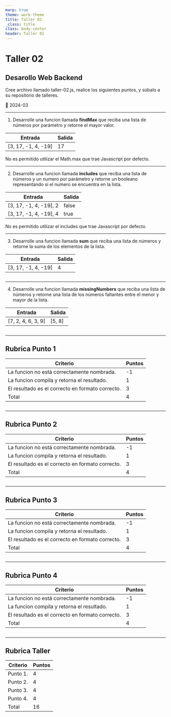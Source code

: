 ```yaml
---
marp: true
theme: work-theme
title: Taller 02
_class: title
class: body-center
header: Taller 02
---
```


<style>
    p:nth-child(4) {
        text-align: center;
        font-size: 0.8rem;
        color: rgba(var(--text-color), 0.6);
    }
</style>

# Taller 02

## Desarollo Web Backend

Cree archivo llamado taller-02.js, realice los siguientes puntos, y súbalo a su repositorio de talleres.

:pencil: 2024-03

---

1. Desarrolle una funcion llamada **findMax** que reciba una lista de números por parámetro y retorne el mayor valor.

| Entrada             | Salida |
| ------------------- | ------ |
| [3, 17, -1, 4, -19] | 17     |

No es permitido utilizar el Math.max que trae Javascript por defecto.

---

2. Desarrolle una funcion llamada **includes** que reciba una lista de números y un numero por parámetro y retorne un booleano representando si el numero se encuentra en la lista.

| Entrada                | Salida |
| ---------------------- | ------ |
| [3, 17, -1, 4, -19], 2 | false  |
| [3, 17, -1, 4, -19], 4 | true   |

No es permitido utilizar el includes que trae Javascript por defecto.

---

3. Desarrolle una funcion llamada **sum** que reciba una lista de números y retorne la suma de los elementos de la lista.

| Entrada             | Salida |
| ------------------- | ------ |
| [3, 17, -1, 4, -19] | 4      |

##

---

4. Desarrolle una funcion llamada **missingNumbers** que reciba una lista de números y retorne una lista de los números faltantes entre el menor y mayor de la lista.

| Entrada            | Salida |
| ------------------ | ------ |
| [7, 2, 4, 6, 3, 9] | [5, 8] |

##

---

## Rubrica Punto 1

| Criterio                                         | Puntos |
| ------------------------------------------------ | ------ |
| La funcion no está correctamente nombrada.       | -1     |
| La funcion compila y retorna el resultado.       | 1      |
| El resultado es el correcto en formato correcto. | 3      |
| Total                                            | 4      |

##

---

## Rubrica Punto 2

| Criterio                                         | Puntos |
| ------------------------------------------------ | ------ |
| La funcion no está correctamente nombrada.       | -1     |
| La funcion compila y retorna el resultado.       | 1      |
| El resultado es el correcto en formato correcto. | 3      |
| Total                                            | 4      |

##

---

## Rubrica Punto 3

| Criterio                                         | Puntos |
| ------------------------------------------------ | ------ |
| La funcion no está correctamente nombrada.       | -1     |
| La funcion compila y retorna el resultado.       | 1      |
| El resultado es el correcto en formato correcto. | 3      |
| Total                                            | 4      |

##

---

## Rubrica Punto 4

| Criterio                                         | Puntos |
| ------------------------------------------------ | ------ |
| La funcion no está correctamente nombrada.       | -1     |
| La funcion compila y retorna el resultado.       | 1      |
| El resultado es el correcto en formato correcto. | 3      |
| Total                                            | 4      |

##

---

## Rubrica Taller

| Criterio | Puntos |
| -------- | ------ |
| Punto 1. | 4      |
| Punto 2. | 4      |
| Punto 3. | 4      |
| Punto 4. | 4      |
| Total    | 16     |

##
